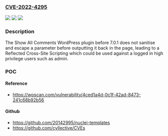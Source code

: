 ### [CVE-2022-4295](https://cve.mitre.org/cgi-bin/cvename.cgi?name=CVE-2022-4295)
![](https://img.shields.io/static/v1?label=Product&message=Show%20All%20Comments&color=blue)
![](https://img.shields.io/static/v1?label=Version&message=%3D%200%20&color=brighgreen)
![](https://img.shields.io/static/v1?label=Vulnerability&message=CWE-79%20Cross-Site%20Scripting%20(XSS)&color=brighgreen)

### Description

The Show All Comments WordPress plugin before 7.0.1 does not sanitise and escape a parameter before outputting it back in the page, leading to a Reflected Cross-Site Scripting which could be used against a logged in high privilege users such as admin.

### POC

#### Reference
- https://wpscan.com/vulnerability/4ced1a4d-0c1f-42ad-8473-241c68b92b56

#### Github
- https://github.com/20142995/nuclei-templates
- https://github.com/cyllective/CVEs


